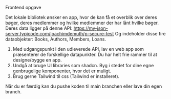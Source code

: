 Frontend opgave

Det lokale bibliotek ønsker en app, hvor de kan få et overblik over deres bøger, deres medlemmer og hvilke medlemmer der har lånt hvilke bøger. 
Deres data ligger på denne API: https://my-json-server.typicode.com/joachimdemuth/p-secure-test
Og indeholder disse fire dataobjekter: Books, Authors, Members, Loans.

1. Med udgangspunkt i den udleverede API, lav en web app som præsenterer de forskellige datapunkter. Du har helt frie rammer til at designe/bygge en app. 
2. Undgå at bruge UI libraries som shadcn. Byg i stedet for dine egne genbrugelige komponenter, hvor det er muligt.
3. Brug gerne Tailwind til css (Tailwind er installeret).


Når du er færdig kan du pushe koden til main branchen eller lave din egen branch.

